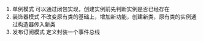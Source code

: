 <!--
 * @Author: your name
 * @Date: 2022-02-28 15:11:54
 * @LastEditTime: 2022-02-28 15:15:45
 * @LastEditors: your name
 * @Description: 打开koroFileHeader查看配置 进行设置: https://github.com/OBKoro1/koro1FileHeader/wiki/%E9%85%8D%E7%BD%AE
 * @FilePath: /fe_interview/js/js设计模式.md
-->
1. 单例模式
可以通过闭包实现，创建实例前先判断实例是否已经存在
2. 装饰器模式
不改变原有类的基础上，增加新功能，创建新类，原有类的实例通过构造器传入新类
3. 发布订阅模式
定义封装一个事件总线